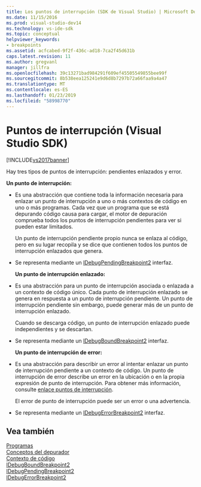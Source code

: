 ```yaml
---
title: Los puntos de interrupción (SDK de Visual Studio) | Microsoft Docs
ms.date: 11/15/2016
ms.prod: visual-studio-dev14
ms.technology: vs-ide-sdk
ms.topic: conceptual
helpviewer_keywords:
- breakpoints
ms.assetid: acfcabed-9f2f-436c-ad18-7ca2f45d631b
caps.latest.revision: 11
ms.author: gregvanl
manager: jillfra
ms.openlocfilehash: 39c13271bad984291f609ef45505549855bee99f
ms.sourcegitcommit: 8b538eea125241e9d6d8b7297b72a66faa9a4a47
ms.translationtype: MT
ms.contentlocale: es-ES
ms.lasthandoff: 01/23/2019
ms.locfileid: "58998770"
---
```

# <a name="breakpoints-visual-studio-sdk"></a>Puntos de interrupción (Visual Studio SDK)
[!INCLUDE[vs2017banner](../../includes/vs2017banner.md)]

Hay tres tipos de puntos de interrupción: pendientes enlazados y error.  
  
 **Un punto de interrupción:**  
  
- Es una abstracción que contiene toda la información necesaria para enlazar un punto de interrupción a uno o más contextos de código en uno o más programas. Cada vez que un programa que se está depurando código causa para cargar, el motor de depuración comprueba todos los puntos de interrupción pendientes para ver si pueden estar limitados.  
  
   Un punto de interrupción pendiente propio nunca se enlaza al código, pero en su lugar recopila y se dice que contienen todos los puntos de interrupción enlazados que genera.  
  
- Se representa mediante un [IDebugPendingBreakpoint2](../../extensibility/debugger/reference/idebugpendingbreakpoint2.md) interfaz.  
  
  **Un punto de interrupción enlazado:**  
  
- Es una abstracción para un punto de interrupción asociada o enlazada a un contexto de código único. Cada punto de interrupción enlazado se genera en respuesta a un punto de interrupción pendiente. Un punto de interrupción pendiente sin embargo, puede generar más de un punto de interrupción enlazado.  
  
   Cuando se descarga código, un punto de interrupción enlazado puede independientes y se descartan.  
  
- Se representa mediante un [IDebugBoundBreakpoint2](../../extensibility/debugger/reference/idebugboundbreakpoint2.md) interfaz.  
  
  **Un punto de interrupción de error:**  
  
- Es una abstracción para describir un error al intentar enlazar un punto de interrupción pendiente a un contexto de código. Un punto de interrupción de error describe un error en la ubicación o en la propia expresión de punto de interrupción. Para obtener más información, consulte [enlace puntos de interrupción](../../extensibility/debugger/binding-breakpoints.md).  
  
   El error de punto de interrupción puede ser un error o una advertencia.  
  
- Se representa mediante un [IDebugErrorBreakpoint2](../../extensibility/debugger/reference/idebugerrorbreakpoint2.md) interfaz.  
  
## <a name="see-also"></a>Vea también  
 [Programas](../../extensibility/debugger/programs.md)   
 [Conceptos del depurador](../../extensibility/debugger/debugger-concepts.md)   
 [Contexto de código](../../extensibility/debugger/code-context.md)   
 [IDebugBoundBreakpoint2](../../extensibility/debugger/reference/idebugboundbreakpoint2.md)   
 [IDebugPendingBreakpoint2](../../extensibility/debugger/reference/idebugpendingbreakpoint2.md)   
 [IDebugErrorBreakpoint2](../../extensibility/debugger/reference/idebugerrorbreakpoint2.md)
